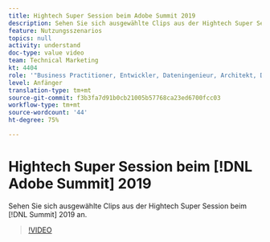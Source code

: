 ```yaml
---
title: Hightech Super Session beim Adobe Summit 2019
description: Sehen Sie sich ausgewählte Clips aus der Hightech Super Session beim Summit 2019 an
feature: Nutzungsszenarios
topics: null
activity: understand
doc-type: value video
team: Technical Marketing
kt: 4404
role: '"Business Practitioner, Entwickler, Dateningenieur, Architekt, Data Architect, Administrator, Leader"'
level: Anfänger
translation-type: tm+mt
source-git-commit: f3b3fa7d91b0cb21005b57768ca23ed6700fcc03
workflow-type: tm+mt
source-wordcount: '44'
ht-degree: 75%

---
```



# Hightech Super Session beim [!DNL Adobe Summit] 2019

Sehen Sie sich ausgewählte Clips aus der Hightech Super Session beim [!DNL Summit] 2019 an.

>[!VIDEO](https://video.tv.adobe.com/v/30548/?quality=12)
